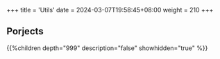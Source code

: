 +++
title = 'Utils'
date = 2024-03-07T19:58:45+08:00
weight = 210
+++

## Porjects
{{%children depth="999" description="false" showhidden="true" %}}